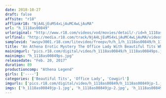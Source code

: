 ```yaml
---
date: 2018-10-27
draft: false
affsite: "r18"
afflinkr18: "NjA4LjEuMS4xLjAuMC4wLjAuMA"
url: "h_1118as00849"
urloriginal: "http://www.r18.com/videos/vod/movies/detail/-/id=h_1118as00849"
urlfinal: "http://media.r18.com/track/NjA4LjEuMS4xLjAuMC4wLjAuMA/videos/vod/movies/detail/-/id=h_1118as00849"
samplevid: "awspv3001.r18.com/litevideo/freepv/h/h_1/h_1118as00849/h_1118as00849_dmb_s.mp4"
title: "An Athena Erotic Mystery The Office Lady With Beautiful Tits Who Disappeared From The Cottage By The Sea"
mainimgurl: "pics.r18.com/digital/video/h_1118as00849/h_1118as00849ps.jpg"
mainimgs: "h_1118as00849ps.jpg"
releasedate: "Feb. 20, 2017"
duration: 89
productioncomp: "Athena Legend"
girls: ['----']
categories: ['Beautiful Tits', 'Office Lady', 'Cowgirl']
imgurls: ['pics.r18.com/digital/video/h_1118as00849/h_1118as00849jp-1.jpg', 'pics.r18.com/digital/video/h_1118as00849/h_1118as00849jp-2.jpg', 'pics.r18.com/digital/video/h_1118as00849/h_1118as00849jp-3.jpg', 'pics.r18.com/digital/video/h_1118as00849/h_1118as00849jp-4.jpg', 'pics.r18.com/digital/video/h_1118as00849/h_1118as00849jp-5.jpg', 'pics.r18.com/digital/video/h_1118as00849/h_1118as00849jp-6.jpg', 'pics.r18.com/digital/video/h_1118as00849/h_1118as00849jp-7.jpg', 'pics.r18.com/digital/video/h_1118as00849/h_1118as00849jp-8.jpg', 'pics.r18.com/digital/video/h_1118as00849/h_1118as00849jp-9.jpg', 'pics.r18.com/digital/video/h_1118as00849/h_1118as00849jp-10.jpg', 'pics.r18.com/digital/video/h_1118as00849/h_1118as00849jp-11.jpg', 'pics.r18.com/digital/video/h_1118as00849/h_1118as00849jp-12.jpg', 'pics.r18.com/digital/video/h_1118as00849/h_1118as00849jp-13.jpg', 'pics.r18.com/digital/video/h_1118as00849/h_1118as00849jp-14.jpg', 'pics.r18.com/digital/video/h_1118as00849/h_1118as00849jp-15.jpg', 'pics.r18.com/digital/video/h_1118as00849/h_1118as00849jp-16.jpg', 'pics.r18.com/digital/video/h_1118as00849/h_1118as00849jp-17.jpg', 'pics.r18.com/digital/video/h_1118as00849/h_1118as00849jp-18.jpg', 'pics.r18.com/digital/video/h_1118as00849/h_1118as00849jp-19.jpg', 'pics.r18.com/digital/video/h_1118as00849/h_1118as00849jp-20.jpg']
imgs: ['h_1118as00849jp-1.jpg', 'h_1118as00849jp-2.jpg', 'h_1118as00849jp-3.jpg', 'h_1118as00849jp-4.jpg', 'h_1118as00849jp-5.jpg', 'h_1118as00849jp-6.jpg', 'h_1118as00849jp-7.jpg', 'h_1118as00849jp-8.jpg', 'h_1118as00849jp-9.jpg', 'h_1118as00849jp-10.jpg', 'h_1118as00849jp-11.jpg', 'h_1118as00849jp-12.jpg', 'h_1118as00849jp-13.jpg', 'h_1118as00849jp-14.jpg', 'h_1118as00849jp-15.jpg', 'h_1118as00849jp-16.jpg', 'h_1118as00849jp-17.jpg', 'h_1118as00849jp-18.jpg', 'h_1118as00849jp-19.jpg', 'h_1118as00849jp-20.jpg']
---
```

